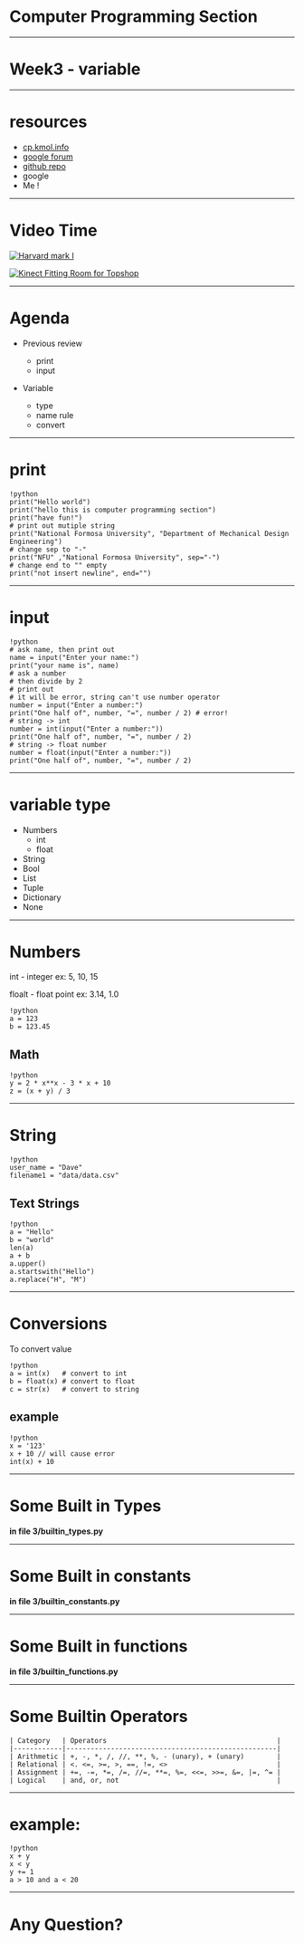 # Computer Programming Section

---

# Week3 - variable

---

# resources

- [cp.kmol.info](http://cp.kmol.info)
- [google forum](https://groups.google.com/forum/?hl=zh-TW#!forum/2014fall_cp)
- [github repo](https://github.com/kmollee/2014_fall_cp)
- google
- Me !


---

# Video Time

[![Harvard mark I](http://img.youtube.com/vi/4ObouwCHk8w/0.jpg)](http://www.youtube.com/watch?v=4ObouwCHk8w)

[![Kinect Fitting Room for Topshop](http://img.youtube.com/vi/L_cYKFdP1_0/0.jpg)](http://www.youtube.com/watch?v=L_cYKFdP1_0)


---

# Agenda

- Previous review
    + print
    + input

- Variable
    + type
    + name rule
    + convert

---

# print

    !python
    print("Hello world")
    print("hello this is computer programming section")
    print("have fun!")
    # print out mutiple string
    print("National Formosa University", "Department of Mechanical Design Engineering")
    # change sep to "-"
    print("NFU" ,"National Formosa University", sep="-")
    # change end to "" empty
    print("not insert newline", end="")

---

# input

    !python
    # ask name, then print out
    name = input("Enter your name:")
    print("your name is", name)
    # ask a number
    # then divide by 2
    # print out
    # it will be error, string can't use number operator
    number = input("Enter a number:")
    print("One half of", number, "=", number / 2) # error!
    # string -> int
    number = int(input("Enter a number:"))
    print("One half of", number, "=", number / 2)
    # string -> float number
    number = float(input("Enter a number:"))
    print("One half of", number, "=", number / 2)

---

# variable type

- Numbers
    - int
    - float
- String
- Bool
- List
- Tuple
- Dictionary
- None

---

# Numbers

int - integer ex: 5, 10, 15

floalt - float point ex: 3.14, 1.0

    !python
    a = 123
    b = 123.45

## Math

    !python
    y = 2 * x**x - 3 * x + 10
    z = (x + y) / 3

---

# String

    !python
    user_name = "Dave"
    filename1 = "data/data.csv"

## Text Strings

    !python
    a = "Hello"
    b = "world"
    len(a)
    a + b
    a.upper()
    a.startswith("Hello")
    a.replace("H", "M")

---

# Conversions

To convert value

    !python
    a = int(x)   # convert to int
    b = float(x) # convert to float
    c = str(x)   # convert to string

## example

    !python
    x = '123'
    x + 10 // will cause error
    int(x) + 10

---

# Some Built in Types

**in file 3/builtin_types.py**

---

# Some Built in constants

**in file 3/builtin_constants.py**

---

# Some Built in functions

**in file 3/builtin_functions.py**

---

# Some Builtin Operators

    | Category   | Operators                                          |
    |------------|----------------------------------------------------|
    | Arithmetic | +, -, *, /, //, **, %, - (unary), + (unary)        |
    | Relational | <. <=, >=, >, ==, !=, <>                           |
    | Assignment | +=, -=, *=, /=, //=, **=, %=, <<=, >>=, &=, |=, ^= |
    | Logical    | and, or, not                                       |

---

# example:

    !python
    x + y
    x < y
    y += 1
    a > 10 and a < 20

---

# Any Question?
